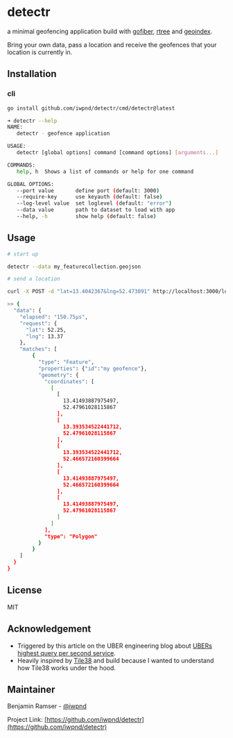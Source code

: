 # detectr

a minimal geofencing application build with [gofiber](https://github.com/gofiber/fiber),
[rtree](https://github.com/tidwall/rtree) and [geoindex](https://github.com/tidwall/geoindex).

Bring your own data, pass a location and receive the geofences that your location
is currently in.

## Installation

### cli

```bash
go install github.com/iwpnd/detectr/cmd/detectr@latest
```

```bash
➜ detectr --help
NAME:
   detectr - geofence application

USAGE:
   detectr [global options] command [command options] [arguments...]

COMMANDS:
   help, h  Shows a list of commands or help for one command

GLOBAL OPTIONS:
   --port value       define port (default: 3000)
   --require-key      use keyauth (default: false)
   --log-level value  set loglevel (default: "error")
   --data value       path to dataset to load with app
   --help, -h         show help (default: false)
```

## Usage

```bash
# start up

detectr --data my_featurecollection.geojson
```

```bash
# send a location

curl -X POST -d "lat=13.4042367&lng=52.473091" http://localhost:3000/location

>> {
  "data": {
    "elapsed": "150.75µs",
    "request": {
      "lat": 52.25,
      "lng": 13.37
    },
    "matches": [
        {
          "type": "Feature",
          "properties": {"id":"my geofence"},
          "geometry": {
            "coordinates": [
              [
                [
                  13.41493887975497,
                  52.47961028115867
                ],
                [
                  13.393534522441712,
                  52.47961028115867
                ],
                [
                  13.393534522441712,
                  52.466572160399664
                ],
                [
                  13.41493887975497,
                  52.466572160399664
                ],
                [
                  13.41493887975497,
                  52.47961028115867
                ]
              ]
            ],
            "type": "Polygon"
          }
        }
    ]
  }
}
```

## License

MIT

## Acknowledgement

- Triggered by this article on the UBER engineering blog
  about [UBERs highest query per second service](https://www.uber.com/en-DE/blog/go-geofence-highest-query-per-second-service/).
- Heavily inspired by [Tile38](https://github.com/tidwall/tile38) and build because
  I wanted to understand how Tile38 works under the hood.

## Maintainer

Benjamin Ramser - [@iwpnd](https://github.com/iwpnd)

Project Link: [https://github.com/iwpnd/detectr](https://github.com/iwpnd/detectr)
